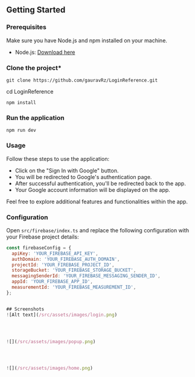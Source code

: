 ## Getting Started

### Prerequisites

Make sure you have Node.js and npm installed on your machine.

- Node.js: [Download here](https://nodejs.org/)


### **Clone the project***

    git clone https://github.com/gauravRz/LoginReference.git




cd LoginReference

    npm install
   
### **Run the application**

    npm run dev

    

### Usage

Follow these steps to use the application:

- Click on the "Sign In with Google" button.
- You will be redirected to Google's authentication page.
- After successful authentication, you'll be redirected back to the app.
- Your Google account information will be displayed on the app.

Feel free to explore additional features and functionalities within the app.



### Configuration

Open `src/firebase/index.ts` and replace the following configuration with your Firebase project details:

```javascript
const firebaseConfig = {
  apiKey: 'YOUR_FIREBASE_API_KEY',
  authDomain: 'YOUR_FIREBASE_AUTH_DOMAIN',
  projectId: 'YOUR_FIREBASE_PROJECT_ID',
  storageBucket: 'YOUR_FIREBASE_STORAGE_BUCKET',
  messagingSenderId: 'YOUR_FIREBASE_MESSAGING_SENDER_ID',
  appId: 'YOUR_FIREBASE_APP_ID',
  measurementId: 'YOUR_FIREBASE_MEASUREMENT_ID',
};


## Screenshots
![Alt text](/src/assets/images/login.png)




![](/src/assets/images/popup.png)




![](/src/assets/images/home.png)


